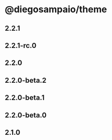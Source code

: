 # @diegosampaio/theme

## 2.2.1

## 2.2.1-rc.0

## 2.2.0

## 2.2.0-beta.2

## 2.2.0-beta.1

## 2.2.0-beta.0

## 2.1.0
